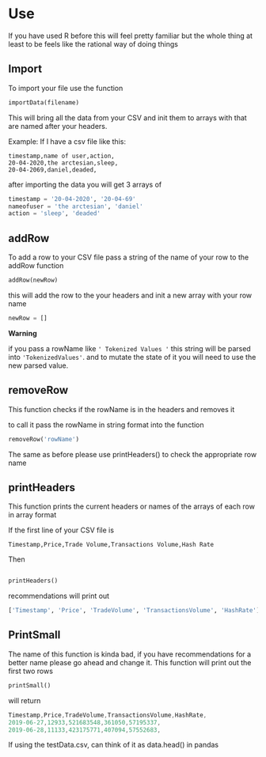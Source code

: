 # Use

If you have used R before this will feel pretty familiar but the whole thing at least to be feels like the rational way of doing things

## Import

To import your file use the function

```py
importData(filename)
```

This will bring all the data from your CSV and init them to arrays with that are named after your headers.

Example:
If I have a csv file like this:

```csv
timestamp,name of user,action,
20-04-2020,the arctesian,sleep,
20-04-2069,daniel,deaded,
```

after importing the data you will get 3 arrays of

```py
timestamp = '20-04-2020', '20-04-69'
nameofuser = 'the arctesian', 'daniel'
action = 'sleep', 'deaded'
```

## addRow

To add a row to your CSV file pass a string of the name of your row to the addRow function

```py
addRow(newRow)
```

this will add the row to the your headers and init a new array with your row name

```py
newRow = []
```

**Warning**

if you pass a rowName like `' Tokenized Values '` this string will be parsed into `'TokenizedValues'`. and to mutate the state of it you will need to use the new parsed value.

## removeRow

This function checks if the rowName is in the headers and removes it

to call it pass the rowName in string format into the function

```py
removeRow('rowName')
```

The same as before please use printHeaders() to check the appropriate row name

## printHeaders

This function prints the current headers or names of the arrays of each row in array format

If the first line of your CSV file is

```CSV
Timestamp,Price,Trade Volume,Transactions Volume,Hash Rate
```

Then

```py

printHeaders()
```

recommendations
will print out

```py
['Timestamp', 'Price', 'TradeVolume', 'TransactionsVolume', 'HashRate']
```

## PrintSmall

The name of this function is kinda bad, if you have recommendations for a better name please go ahead and change it. This function will print out the first two rows

```py
printSmall()
```

will return

```cs
Timestamp,Price,TradeVolume,TransactionsVolume,HashRate,
2019-06-27,12933,521683548,361050,57195337,
2019-06-28,11133,423175771,407094,57552683,
```

If using the testData.csv, can think of it as data.head() in pandas
